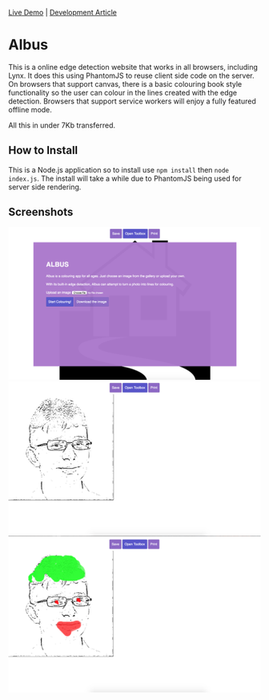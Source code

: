 [Live Demo](http://albus-10kapart2016.azurewebsites.net/) | [Development Article](https://shanehudson.net/index.php?p=2016/10/05/creating-my-10k-apart-entry)

# Albus
This is a online edge detection website that works in all browsers, including Lynx. It does this using PhantomJS to reuse client side code on the server. On browsers that support canvas, there is a basic colouring book style functionality so the user can colour in the lines created with the edge detection. Browsers that support service workers will enjoy a fully featured offline mode.

All this in under 7Kb transferred. 

## How to Install
This is a Node.js application so to install use ```npm install``` then ```node index.js```. The install will take a while due to PhantomJS being used for server side rendering.

## Screenshots

![Albus Splash Page](screenshots/albus_splash.png)
![Albus Edge Detection](screenshots/albus_edge.png)
![Albus Colouring](screenshots/albus_colour.png)
